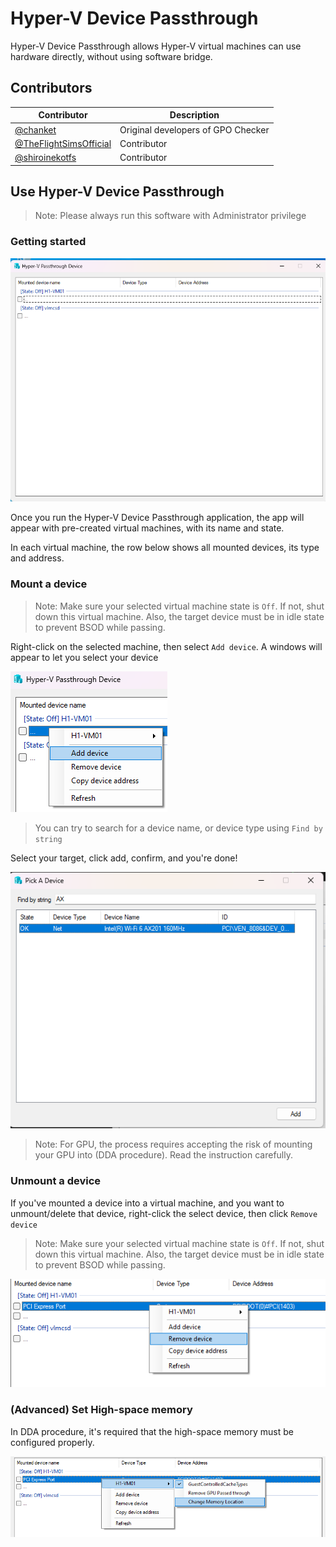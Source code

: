 # Hyper-V Device Passthrough

Hyper-V Device Passthrough allows Hyper-V virtual machines can use hardware directly, without using software bridge.

## Contributors

| Contributor | Description |
|--|--|
| [@chanket](https://github.com/chanket) | Original developers of GPO Checker |
| [@TheFlightSimsOfficial](https://github.com/TheFlightSimsOfficial) | Contributor |
| [@shiroinekotfs](https://github.com/shiroinekotfs) | Contributor |

## Use Hyper-V Device Passthrough

> Note: Please always run this software with Administrator privilege

### Getting started

![Picture 01](images/hyperv-passth-01.png)

Once you run the Hyper-V Device Passthrough application, the app will appear with pre-created virtual machines, with its name and state.

In each virtual machine, the row below shows all mounted devices, its type and address.

### Mount a device

> Note: Make sure your selected virtual machine state is `Off`. If not, shut down this virtual machine. Also, the target device must be in idle state to prevent BSOD while passing.

Right-click on the selected machine, then select `Add device`. A windows will appear to let you select your device

![Picture 02](images/hyperv-passth-02.png)

> You can try to search for a device name, or device type using `Find by string`

Select your target, click add, confirm, and you're done!

![Alt text](images/hyperv-passth-03.png)

> Note: For GPU, the process requires accepting the risk of mounting your GPU into (DDA procedure). Read the instruction carefully.

### Unmount a device

If you've mounted a device into a virtual machine, and you want to unmount/delete that device, right-click the select device, then click `Remove device`

> Note: Make sure your selected virtual machine state is `Off`. If not, shut down this virtual machine. Also, the target device must be in idle state to prevent BSOD while passing.

![Alt text](images/hyperv-passth-04.png)

### (Advanced) Set High-space memory

In DDA procedure, it's required that the high-space memory must be configured properly.

![Alt text](images/hyperv-passth-05.png)
